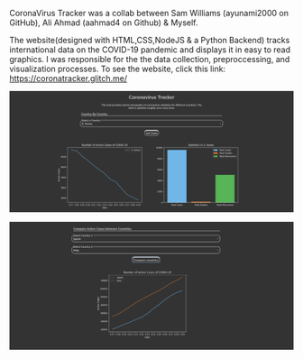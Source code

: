 CoronaVirus Tracker was a collab between Sam Williams (ayunami2000 on GitHub), Ali Ahmad (aahmad4 on Github) & Myself. 


The website(designed with HTML,CSS,NodeJS & a Python Backend) tracks international data on the COVID-19 pandemic and displays it in easy to read graphics. I was responsible for the the data collection, preproccessing, and visualization processes. To see the website, click this link:
https://coronatracker.glitch.me/


![](demo1.PNG)

![](demo2.PNG)
